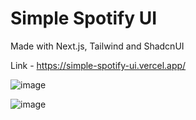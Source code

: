 # Simple Spotify UI

Made with Next.js, Tailwind and ShadcnUI

Link - https://simple-spotify-ui.vercel.app/

![image](https://github.com/AmanVarshney01/simple-spotify-ui/assets/45312299/a404e367-f325-4f5f-9730-7307edde2642)

![image](https://github.com/AmanVarshney01/simple-spotify-ui/assets/45312299/c393d8b1-5803-4b40-a903-d2a92f80572f)

